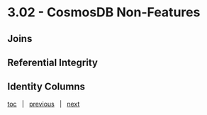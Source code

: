 # 3.02 - CosmosDB Non-Features



## Joins




## Referential Integrity




## Identity Columns





[toc](June_2021.md) &nbsp; |  &nbsp; [previous](3_01_cosmosdb_basics.md) &nbsp; | &nbsp; [next](3_03_partitioning.md) &nbsp;
